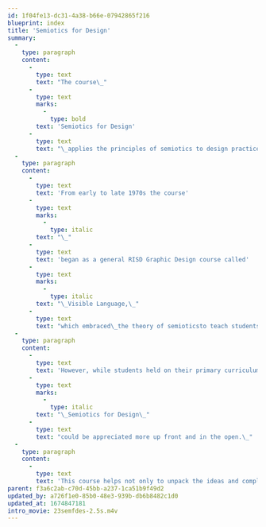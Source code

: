```yaml
---
id: 1f04fe13-dc31-4a38-b66e-07942865f216
blueprint: index
title: 'Semiotics for Design'
summary:
  -
    type: paragraph
    content:
      -
        type: text
        text: "The course\_"
      -
        type: text
        marks:
          -
            type: bold
        text: 'Semiotics for Design'
      -
        type: text
        text: "\_applies the principles of semiotics to design practice and its use of the visual language system."
  -
    type: paragraph
    content:
      -
        type: text
        text: 'From early to late 1970s the course'
      -
        type: text
        marks:
          -
            type: italic
        text: "\_"
      -
        type: text
        text: 'began as a general RISD Graphic Design course called'
      -
        type: text
        marks:
          -
            type: italic
        text: "\_Visible Language,\_"
      -
        type: text
        text: "which embraced\_the theory of semioticsto teach students about the mechanisms of meaning.\_Since then, the theory of semiotics\_continued as a core component in the curriculum concerning questions of meaning, cognition, reference, truth, and reality. After all, communication means depend entirely on the creation of “signs” as the vehicles for communication, and semiotics is known as the “theory of signs”.\_\_"
  -
    type: paragraph
    content:
      -
        type: text
        text: 'However, while students held on their primary curriculum interest for developing “practical” skills, any design studies that were of a theoretical nature were accepted in a limited way. Hence, it was not until the late 1970s, after years of establishing the fact that “theory” (like semiotics) was essential to the overall learning experiences, that the name'
      -
        type: text
        marks:
          -
            type: italic
        text: "\_Semiotics for Design\_"
      -
        type: text
        text: "could be appreciated more up front and in the open.\_"
  -
    type: paragraph
    content:
      -
        type: text
        text: 'This course helps not only to unpack the ideas and complexities involved in communication, but how to pack them into a meaningful design interface for communication. This includes to explore the depth of perception and how attention and awareness play critical roles in forming relationships for meaning; how to stimulate intuition and insight in our search for design innovation; and how to transform semiotic principles into practical methods for design. Lectures, case studies and practical studio assignments expand this semiotic landscape with intimately related issues that help create truly inspired design, including such theories as visual narrative, the parallax view, systems theory (pattern, wholeness, David Bohm’s implicate order, and the web of life), and why such principles as indeterminacy, chance, and continuity necessitate design as a contemplative practice vs. being understood as merely a rational, logical activity.'
parent: f3a6c2ab-c70d-45bb-a237-1ca51b9f49d2
updated_by: a726f1e0-85b0-48e3-939b-db6b8482c1d0
updated_at: 1674847181
intro_movie: 23semfdes-2.5s.m4v
---
```


